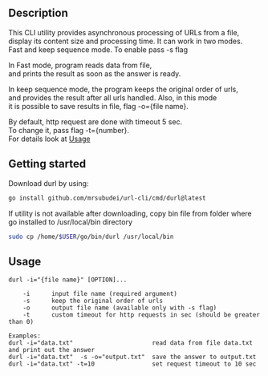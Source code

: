 ## Description
This CLI utility provides asynchronous processing of URLs from a file,   
display its content size and processing time. It can work in two modes.  
Fast and keep sequence mode. To enable pass -s flag  

In Fast mode, program reads data from file,  
and prints the result as soon as the answer is ready.   

In keep sequence mode, the program keeps the original order of urls,   
and provides the result after all  urls handled. Also, in this mode  
it is possible to save results in file, flag -o={file name}.  

By default, http request are done with timeout 5 sec.   
To change it, pass flag -t={number}.  
For details look at [Usage](#usage)

## Getting started
Download durl by using:
```sh
go install github.com/mrsubudei/url-cli/cmd/durl@latest
```

If utility is not available after downloading, copy bin file from folder where  
go installed to /usr/local/bin directory
 ```sh
sudo cp /home/$USER/go/bin/durl /usr/local/bin 
```

## Usage
```
durl -i="{file name}" [OPTION]...

	-i		input file name (required argument)
	-s		keep the original order of urls
	-o 		output file name (available only with -s flag)
	-t		custom timeout for http requests in sec (should be greater than 0)

Examples: 
durl -i="data.txt"						read data from file data.txt and print out the answer
durl -i="data.txt" 	-s -o="output.txt"	save the answer to output.txt
durl -i="data.txt" -t=10				set request timeout to 10 sec
```  